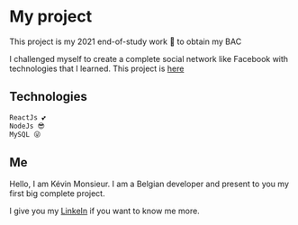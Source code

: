 # My project

This project is my 2021 end-of-study work 🎉 to obtain my BAC

I challenged myself to create a complete social network like Facebook with technologies that I learned. This project is [here](https://kevin-monsieur-project-social-network.com/)

## Technologies

```bash
ReactJs 💕
NodeJs 😎
MySQL 😜
```
## Me

Hello, I am Kévin Monsieur. I am a Belgian developer and present to you my first big complete project.

I give you my [LinkeIn](https://www.linkedin.com/in/k%C3%A9vin-monsieur-a9134a181/) 
if you want to know me more.
